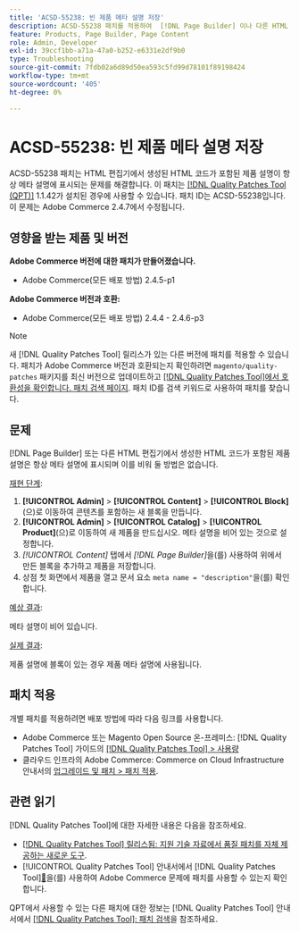 ```yaml
---
title: 'ACSD-55238: 빈 제품 메타 설명 저장'
description: ACSD-55238 패치를 적용하여  [!DNL Page Builder] 이나 다른 HTML 편집기에서 생성된 HTML 코드를 포함하는 제품 설명이 항상 메타 설명에 표시되는 Adobe Commerce 문제를 해결합니다. 이 경우 빈 항목으로 설정할 방법은 없습니다.
feature: Products, Page Builder, Page Content
role: Admin, Developer
exl-id: 39ccf1bb-a71a-47a0-b252-e6331e2df9b0
type: Troubleshooting
source-git-commit: 7fdb02a6d89d50ea593c5fd99d78101f89198424
workflow-type: tm+mt
source-wordcount: '405'
ht-degree: 0%

---
```


# ACSD-55238: 빈 제품 메타 설명 저장

ACSD-55238 패치는 HTML 편집기에서 생성된 HTML 코드가 포함된 제품 설명이 항상 메타 설명에 표시되는 문제를 해결합니다. 이 패치는 [[!DNL Quality Patches Tool (QPT)]](https://experienceleague.adobe.com/ko/docs/commerce-operations/tools/quality-patches-tool/quality-patches-tool-to-self-serve-quality-patches) 1.1.42가 설치된 경우에 사용할 수 있습니다. 패치 ID는 ACSD-55238입니다. 이 문제는 Adobe Commerce 2.4.7에서 수정됩니다.

## 영향을 받는 제품 및 버전

**Adobe Commerce 버전에 대한 패치가 만들어졌습니다.**

* Adobe Commerce(모든 배포 방법) 2.4.5-p1

**Adobe Commerce 버전과 호환:**

* Adobe Commerce(모든 배포 방법) 2.4.4 - 2.4.6-p3

>[!NOTE]
>
>새 [!DNL Quality Patches Tool] 릴리스가 있는 다른 버전에 패치를 적용할 수 있습니다. 패치가 Adobe Commerce 버전과 호환되는지 확인하려면 `magento/quality-patches` 패키지를 최신 버전으로 업데이트하고 [[!DNL Quality Patches Tool]에서 호환성을 확인합니다. 패치 검색 페이지](https://experienceleague.adobe.com/tools/commerce-quality-patches/index.html?lang=ko). 패치 ID를 검색 키워드로 사용하여 패치를 찾습니다.

## 문제

[!DNL Page Builder] 또는 다른 HTML 편집기에서 생성한 HTML 코드가 포함된 제품 설명은 항상 메타 설명에 표시되며 이를 비워 둘 방법은 없습니다.

<u>재현 단계</u>:

1. **[!UICONTROL Admin]** > **[!UICONTROL Content]** > **[!UICONTROL Block]**(으)로 이동하여 콘텐츠를 포함하는 새 블록을 만듭니다.
1. **[!UICONTROL Admin]** > **[!UICONTROL Catalog]** > **[!UICONTROL Product]**(으)로 이동하여 새 제품을 만드십시오. 메타 설명을 비어 있는 것으로 설정합니다.
1. *[!UICONTROL Content]* 탭에서 *[!DNL Page Builder]*&#x200B;을(를) 사용하여 위에서 만든 블록을 추가하고 제품을 저장합니다.
1. 상점 첫 화면에서 제품을 열고 문서 요소 `meta name = "description"`을(를) 확인합니다.

<u>예상 결과</u>:

메타 설명이 비어 있습니다.

<u>실제 결과</u>:

제품 설명에 블록이 있는 경우 제품 메타 설명에 사용됩니다.

## 패치 적용

개별 패치를 적용하려면 배포 방법에 따라 다음 링크를 사용합니다.

* Adobe Commerce 또는 Magento Open Source 온-프레미스: [!DNL Quality Patches Tool] 가이드의 [[!DNL Quality Patches Tool] > 사용량](/help/tools/quality-patches-tool/usage.md)
* 클라우드 인프라의 Adobe Commerce: Commerce on Cloud Infrastructure 안내서의 [업그레이드 및 패치 > 패치 적용](https://experienceleague.adobe.com/docs/commerce-cloud-service/user-guide/develop/upgrade/apply-patches.html?lang=ko).

## 관련 읽기

[!DNL Quality Patches Tool]에 대한 자세한 내용은 다음을 참조하세요.

* [[!DNL Quality Patches Tool] 릴리스됨: 지원 기술 자료에서 품질 패치를 자체 제공하는 새로운 도구](https://experienceleague.adobe.com/ko/docs/commerce-operations/tools/quality-patches-tool/quality-patches-tool-to-self-serve-quality-patches).
* [!UICONTROL Quality Patches Tool] 안내서에서  [!DNL Quality Patches Tool][&#128279;](/help/tools/quality-patches-tool/patches-available-in-qpt/check-patch-for-magento-issue-with-magento-quality-patches.md)을(를) 사용하여 Adobe Commerce 문제에 패치를 사용할 수 있는지 확인합니다.


QPT에서 사용할 수 있는 다른 패치에 대한 정보는 [!DNL Quality Patches Tool] 안내서에서 [[!DNL Quality Patches Tool]: 패치 검색](https://experienceleague.adobe.com/tools/commerce-quality-patches/index.html?lang=ko)을 참조하세요.
